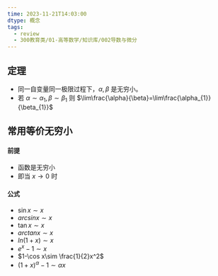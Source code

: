 ```yaml
---
time: 2023-11-21T14:03:00
dtype: 概念
tags:
  - review
  - 300教育类/01-高等数学/知识库/002导数与微分
---
```

## 定理
- 同一自变量同一极限过程下，$\alpha,\beta$ 是无穷小。
- 若 $\alpha \sim\alpha_{1},\beta \sim\beta_{1}$ 则 $\lim\frac{\alpha}{\beta}=\lim\frac{\alpha_{1}}{\beta_{1}}$
## 常用等价无穷小
#### 前提
- 函数是无穷小
- 即当 $x\to 0$ 时
#### 公式
- $\sin x\sim x$
- $arcsinx\sim x$
- $\tan x\sim x$
- $arctanx\sim x$
- $ln(1+x)\sim x$
- $e^x-1\sim x$
- $1-\cos x\sim \frac{1}{2}x^2$
- $(1+x)^\alpha-1\sim \alpha x$
